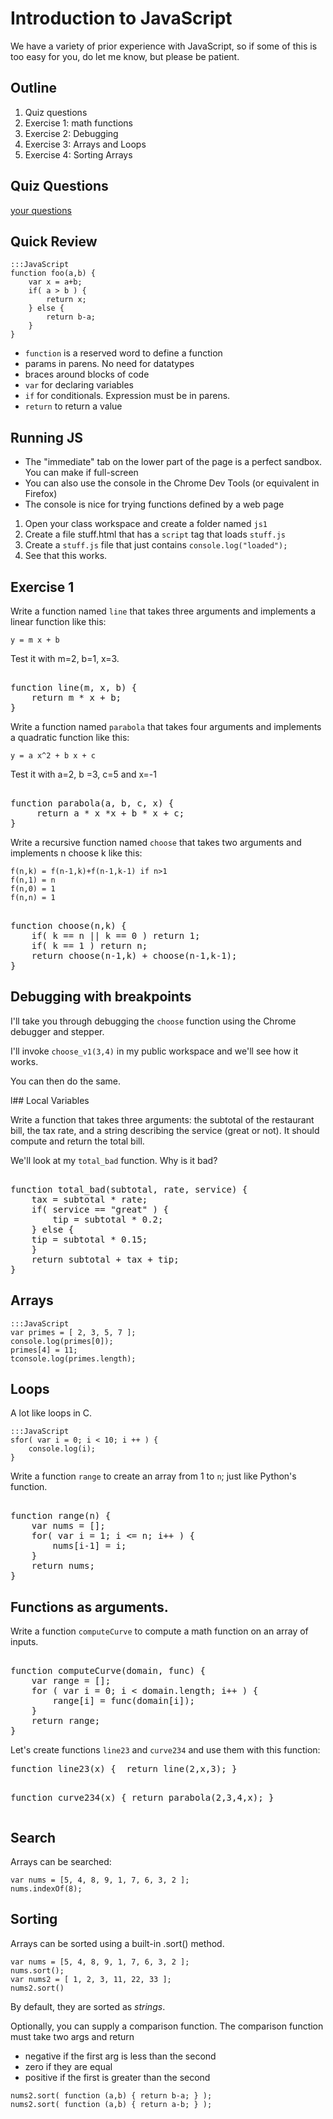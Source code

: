 # Introduction to JavaScript

We have a variety of prior experience with JavaScript, so if some of this is too easy for you, do let me know, but please be patient.

## Outline

1. Quiz questions
1. Exercise 1: math functions
1. Exercise 2: Debugging
1. Exercise 3: Arrays and Loops
1. Exercise 4: Sorting Arrays

## Quiz Questions

[your questions](../quizzes/quiz05.html)

## Quick Review

```
:::JavaScript
function foo(a,b) {
    var x = a+b;
    if( a > b ) {
        return x;
    } else {
        return b-a;
    }
}
```

* `function` is a reserved word to define a function
* params in parens. No need for datatypes
* braces around blocks of code
* `var` for declaring variables
* `if` for conditionals. Expression must be in parens.
* `return` to return a value

## Running JS

* The "immediate" tab on the lower part of the page is a perfect sandbox. You can make if full-screen
* You can also use the console in the Chrome Dev Tools (or equivalent in Firefox)
* The console is nice for trying functions defined by a web page

1. Open your class workspace and create a folder named `js1`
1. Create a file stuff.html that has a `script` tag that loads `stuff.js`
1. Create a `stuff.js` file that just contains `console.log("loaded");`
1. See that this works.

## Exercise 1

Write a function named `line` that takes three arguments and implements a linear function like this:

```
y = m x + b
```

Test it with m=2, b=1, x=3.

<div class="solution">
<pre class="codehilite"> 
function line(m, x, b) {
    return m * x + b;
}
</pre>
</div>

Write a function named `parabola` that takes four arguments and implements a quadratic function like this:

```
y = a x^2 + b x + c
```

Test it with a=2, b =3, c=5 and x=-1

<div class="solution">
<pre class="codehilite"> 
function parabola(a, b, c, x) {
     return a * x *x + b * x + c;
}
</pre>
</div>

Write a  recursive function named `choose` that takes two arguments and implements n choose k like this:

```
f(n,k) = f(n-1,k)+f(n-1,k-1) if n>1
f(n,1) = n
f(n,0) = 1
f(n,n) = 1
```

<div class="solution"> 
<pre class="codehilite"> 
function choose(n,k) {
    if( k == n || k == 0 ) return 1;
    if( k == 1 ) return n;
    return choose(n-1,k) + choose(n-1,k-1);
}
</pre>
</div>

## Debugging with breakpoints

I'll take you through debugging the `choose` function using the Chrome debugger and stepper.

I'll invoke `choose_v1(3,4)` in my public workspace and we'll see how it works.

You can then do the same.

l## Local Variables

Write a function that takes three arguments: the subtotal of the restaurant bill, the tax rate, and a string describing the service (great or not). It should compute and return the total bill.

We'll look at my `total_bad` function. Why is it bad?

<div class="solution">
<pre class="codehilite"> 
function total_bad(subtotal, rate, service) {
    tax = subtotal * rate;
    if( service == "great" ) {
        tip = subtotal * 0.2;
    } else {
	tip = subtotal * 0.15;
    }
    return subtotal + tax + tip;
}
</pre>
</div>

## Arrays

 ```
:::JavaScript
var primes = [ 2, 3, 5, 7 ];
console.log(primes[0]);
primes[4] = 11;
tconsole.log(primes.length);
```

## Loops

A lot like loops in C.

```
:::JavaScript
sfor( var i = 0; i < 10; i ++ ) {
    console.log(i);
}
```

Write a function `range` to create an array from 1 to `n`; just like
Python's function.

<div class="solution">
<pre class="codehilite"> 
function range(n) {
    var nums = [];
    for( var i = 1; i <= n; i++ ) {
        nums[i-1] = i;
    }
    return nums;
}
</pre>
</div>

## Functions as arguments.

Write a function `computeCurve` to compute a math function on an array of inputs.

<div class="solution">
<pre class="codehilite"> 
function computeCurve(domain, func) {
    var range = [];
    for ( var i = 0; i < domain.length; i++ ) {
        range[i] = func(domain[i]);
    }
    return range;
}
</pre>
</div>

Let's create functions `line23` and `curve234` and use them with this
function:

<div class="solution">
<pre class="codehilite">
function line23(x) {  return line(2,x,3); }

function curve234(x) { return parabola(2,3,4,x); }
</pre>
</div>

## Search

Arrays can be searched:

```
var nums = [5, 4, 8, 9, 1, 7, 6, 3, 2 ];
nums.indexOf(8);
```

## Sorting

Arrays can be sorted using a built-in .sort() method.

```
var nums = [5, 4, 8, 9, 1, 7, 6, 3, 2 ];
nums.sort();
var nums2 = [ 1, 2, 3, 11, 22, 33 ];
nums2.sort()
```

By default, they are sorted as *strings*.

Optionally, you can supply a comparison function. The comparison
function must take two args and return

* negative if the first arg is less than the second
* zero if they are equal
* positive if the first is greater than the second

```
nums2.sort( function (a,b) { return b-a; } );
nums2.sort( function (a,b) { return a-b; } );
```



